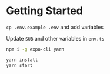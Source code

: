 # Getting Started

`cp .env.example .env` and add variables

Update `SUB` and other variables in `env.ts`

```bash
npm i -g expo-cli yarn

yarn install
yarn start
```
